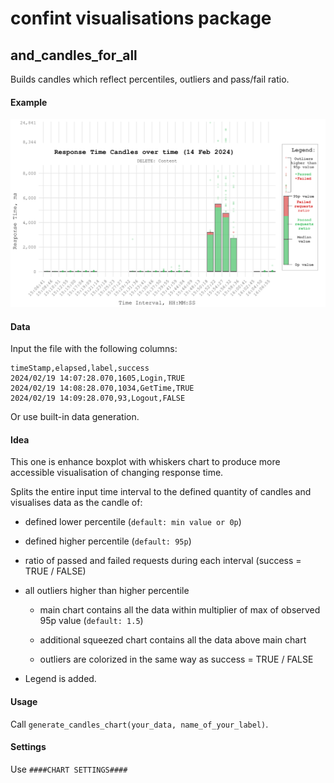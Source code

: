 # confint visualisations package

## and_candles_for_all

Builds candles which reflect percentiles, outliers and pass/fail ratio.

#### Example

![](images/clipboard-3874127004.png)

#### Data

Input the file with the following columns:

```         
timeStamp,elapsed,label,success
2024/02/19 14:07:28.070,1605,Login,TRUE
2024/02/19 14:08:28.070,1034,GetTime,TRUE
2024/02/19 14:09:28.070,93,Logout,FALSE
```

Or use built-in data generation.

#### Idea

This one is enhance boxplot with whiskers chart to produce more accessible visualisation of changing response time.

Splits the entire input time interval to the defined quantity of candles and visualises data as the candle of:

-   defined lower percentile (`default: min value or 0p`)

-   defined higher percentile (`default: 95p`)

-   ratio of passed and failed requests during each interval (success = TRUE / FALSE)

-   all outliers higher than higher percentile

    -   main chart contains all the data within multiplier of max of observed 95p value (`default: 1.5`)

    -   additional squeezed chart contains all the data above main chart

    -   outliers are colorized in the same way as success = TRUE / FALSE

-   Legend is added.

#### Usage

Call `generate_candles_chart(your_data, name_of_your_label)`.

#### Settings

Use `####CHART SETTINGS####`
